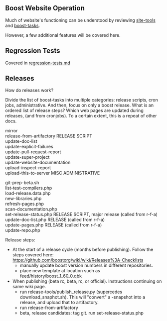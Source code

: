 
## Boost Website Operation

Much of website's functioning can be understood by reviewing [site-tools](site-tools.md) and [boost-tasks](boost-tasks.md).  

However, a few additional features will be covered here.  

## Regression Tests

Covered in [regression-tests.md](regression-tests.md)

## Releases  

How do releases work?  

Divide the list of boost-tasks into multiple categories: release scripts, cron jobs, administrative.  And then, focus on only a boost release. What is an ordered list of release steps? Which web pages are updated during releases, (and from cronjobs). To a certain extent, this is a repeat of other docs.  

mirror  
release-from-artifactory	RELEASE SCRIPT  
update-doc-list  
update-explicit-failures  
update-pull-request-report  
update-super-project  
update-website-documentation  
upload-inspect-report  
upload-this-to-server		MISC ADMINISTRATIVE  
  
git-prep-beta.sh  
list-test-compilers.php  
load-release.data.php  
new-libraries.php  
refresh-pages.php  
scan-documentation.php  
set-release-status.php		RELEASE SCRIPT, major release (called from r-f-a)  
update-doc-list.php		RELEASE (called from r-f-a)  
update-pages.php		RELEASE (called from r-f-a)  
update-repo.php  

Release steps:
- At the start of a release cycle (months before publishing). Follow the steps covered here: https://github.com/boostorg/wiki/wiki/Releases%3A-Checklists  
  - manually update boost version numbers in different repositories.  
  - place new template at location such as feed/history/boost_1_60_0.qbk  
- When publishing (beta rc, beta, rc, or official). Instructions continuing on same wiki page.  
  - run release-tools/publish_release.py (supercedes download_snaphot.sh). This will "convert" a -snapshot into a release, and upload that to artifactory.  
  - run release-from-artifactory    
  - beta, release candidates: tag git. run set-release-status.php  
  
   


